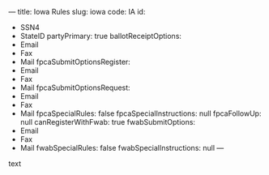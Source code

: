 —
title: Iowa Rules
slug: iowa
code: IA
id: 
  - SSN4
  - StateID
partyPrimary: true
ballotReceiptOptions:
  - Email
  - Fax
  - Mail
fpcaSubmitOptionsRegister:
  - Email
  - Fax
  - Mail
fpcaSubmitOptionsRequest:
  - Email
  - Fax
  - Mail
fpcaSpecialRules: false
fpcaSpecialInstructions: null
fpcaFollowUp: null
canRegisterWithFwab: true
fwabSubmitOptions:
  - Email
  - Fax
  - Mail
fwabSpecialRules: false
fwabSpecialInstructions: null
—

text
